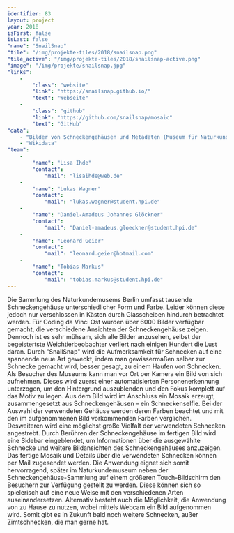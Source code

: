 ```yaml
---
identifier: 83
layout: project
year: 2018
isFirst: false
isLast: false
"name": "SnailSnap"
"tile": "/img/projekte-tiles/2018/snailsnap.png"
"tile_active": "/img/projekte-tiles/2018/snailsnap-active.png"
"image": "/img/projekte/snailsnap.jpg"
"links":
    -
        "class": "website"
        "link": "https://snailsnap.github.io/"
        "text": "Webseite"
    -
        "class": "github"
        "link": "https://github.com/snailsnap/mosaic"
        "text": "GitHub"
"data":
    - "Bilder von Schneckengehäusen und Metadaten (Museum für Naturkunde Berlin)"
    - "Wikidata"
"team":
    -
        "name": "Lisa Ihde"
        "contact":
            "mail": "lisaihde@web.de"
    -
        "name": "Lukas Wagner"
        "contact":
            "mail": "lukas.wagner@student.hpi.de"
    -
        "name": "Daniel-Amadeus Johannes Glöckner"
        "contact":
            "mail": "Daniel-amadeus.gloeckner@student.hpi.de"
    -
        "name": "Leonard Geier"
        "contact":
            "mail": "leonard.geier@hotmail.com"
    -
        "name": "Tobias Markus"
        "contact":
            "mail": "tobias.markus@student.hpi.de"                                                                       
---
```

Die Sammlung des Naturkundemusems Berlin umfasst tausende Schneckengehäuse unterschiedlicher Form und Farbe. Leider können diese jedoch nur verschlossen in Kästen durch Glasscheiben hindurch betrachtet werden. Für Coding da Vinci Ost wurden über 6000 Bilder verfügbar gemacht, die verschiedene Ansichten der Schneckengehäuse zeigen. Dennoch ist es sehr mühsam, sich alle Bilder anzusehen, selbst der begeistertste Weichtierbeobachter verliert nach einigen Hundert die Lust daran.
Durch "SnailSnap" wird die Aufmerksamkeit für Schnecken auf eine spannende neue Art geweckt, indem man gewissermaßen selber zur Schnecke gemacht wird, besser gesagt, zu einem Haufen von Schnecken. Als Besucher des Museums kann man vor Ort per Kamera ein Bild von sich aufnehmen. Dieses wird zuerst einer automatisierten Personenerkennung unterzogen, um den Hintergrund auszublenden und den Fokus komplett auf das Motiv zu legen. Aus dem Bild wird im Anschluss ein Mosaik erzeugt, zusammengesetzt aus Schneckengehäusen – ein Schneckenselfie.
Bei der Auswahl der verwendeten Gehäuse werden deren Farben beachtet und mit den im aufgenommenen Bild vorkommenden Farben verglichen. Desweiteren wird eine möglichst große Vielfalt der verwendeten Schnecken angestrebt. Durch Berühren der Schneckengehäuse im fertigen Bild wird eine Sidebar eingeblendet, um Informationen über die ausgewählte Schnecke und weitere Bildansichten des Schneckengehäuses anzuzeigen. Das fertige Mosaik und Details über die verwendeten Schnecken können per Mail zugesendet werden.
Die Anwendung eignet sich somit hervorragend, später im Naturkundemuseum neben der Schneckengehäuse-Sammlung auf einem größeren Touch-Bildschirm den Besuchern zur Verfügung gestellt zu werden. Diese können sich so spielerisch auf eine neue Weise mit den verschiedenen Arten auseinandersetzen. Alternativ besteht auch die Möglichkeit, die Anwendung von zu Hause zu nutzen, wobei mittels Webcam ein Bild aufgenommen wird. Somit gibt es in Zukunft bald noch weitere Schnecken, außer Zimtschnecken, die man gerne hat.
